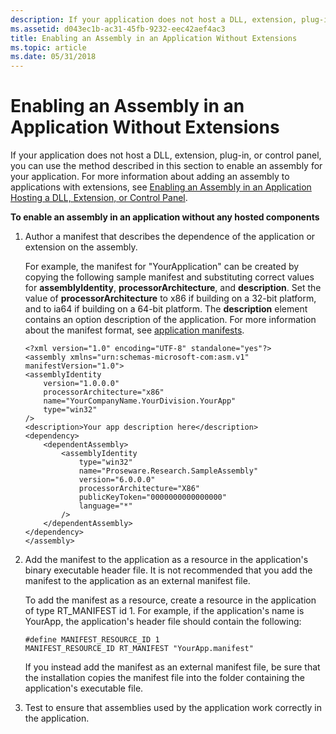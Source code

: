 ```yaml
---
description: If your application does not host a DLL, extension, plug-in, or control panel, you can use the method described in this section to enable an assembly for your application.
ms.assetid: d043ec1b-ac31-45fb-9232-eec42aef4ac3
title: Enabling an Assembly in an Application Without Extensions
ms.topic: article
ms.date: 05/31/2018
---
```


# Enabling an Assembly in an Application Without Extensions

If your application does not host a DLL, extension, plug-in, or control panel, you can use the method described in this section to enable an assembly for your application. For more information about adding an assembly to applications with extensions, see [Enabling an Assembly in an Application Hosting a DLL, Extension, or Control Panel](enabling-an-assembly-in-an-application-hosting-a-dll-extension-or-control-panel.md).

**To enable an assembly in an application without any hosted components**

1.  Author a manifest that describes the dependence of the application or extension on the assembly.

    For example, the manifest for "YourApplication" can be created by copying the following sample manifest and substituting correct values for **assemblyIdentity**, **processorArchitecture**, and **description**. Set the value of **processorArchitecture** to x86 if building on a 32-bit platform, and to ia64 if building on a 64-bit platform. The **description** element contains an option description of the application. For more information about the manifest format, see [application manifests](application-manifests.md).

    ``` syntax
    <?xml version="1.0" encoding="UTF-8" standalone="yes"?>
    <assembly xmlns="urn:schemas-microsoft-com:asm.v1" manifestVersion="1.0">
    <assemblyIdentity
        version="1.0.0.0"
        processorArchitecture="x86"
        name="YourCompanyName.YourDivision.YourApp"
        type="win32"
    />
    <description>Your app description here</description>
    <dependency>
        <dependentAssembly>
            <assemblyIdentity
                type="win32"
                name="Proseware.Research.SampleAssembly"
                version="6.0.0.0"
                processorArchitecture="X86"
                publicKeyToken="0000000000000000"
                language="*"
            />
        </dependentAssembly>
    </dependency>
    </assembly>
    ```

2.  Add the manifest to the application as a resource in the application's binary executable header file. It is not recommended that you add the manifest to the application as an external manifest file.

    To add the manifest as a resource, create a resource in the application of type RT\_MANIFEST id 1. For example, if the application's name is YourApp, the application's header file should contain the following:

    ``` syntax
    #define MANIFEST_RESOURCE_ID 1
    MANIFEST_RESOURCE_ID RT_MANIFEST "YourApp.manifest"
    ```

    If you instead add the manifest as an external manifest file, be sure that the installation copies the manifest file into the folder containing the application's executable file.

3.  Test to ensure that assemblies used by the application work correctly in the application.

 

 



